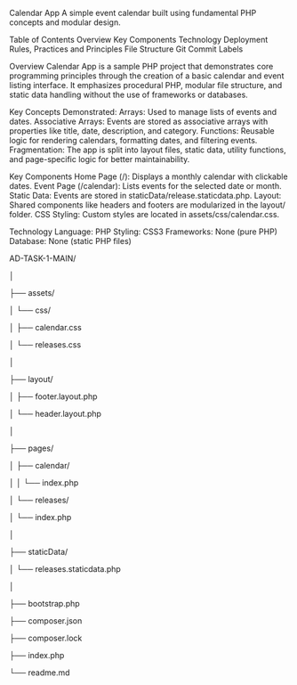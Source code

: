 Calendar App
A simple event calendar built using fundamental PHP concepts and modular design.

Table of Contents
Overview
Key Components
Technology
Deployment
Rules, Practices and Principles
File Structure
Git Commit Labels

Overview
Calendar App is a sample PHP project that demonstrates core programming principles through the creation of a basic calendar and event listing interface. It emphasizes procedural PHP, modular file structure, and static data handling without the use of frameworks or databases.

Key Concepts Demonstrated:
Arrays: Used to manage lists of events and dates.
Associative Arrays: Events are stored as associative arrays with properties like title, date, description, and category.
Functions: Reusable logic for rendering calendars, formatting dates, and filtering events.
Fragmentation: The app is split into layout files, static data, utility functions, and page-specific logic for better maintainability.

Key Components
Home Page (/): Displays a monthly calendar with clickable dates.
Event Page (/calendar): Lists events for the selected date or month.
Static Data: Events are stored in staticData/release.staticdata.php.
Layout: Shared components like headers and footers are modularized in the layout/ folder.
CSS Styling: Custom styles are located in assets/css/calendar.css.

Technology
Language: PHP
Styling: CSS3
Frameworks: None (pure PHP)
Database: None (static PHP files)

AD-TASK-1-MAIN/

│

├── assets/

│   └── css/

│       ├── calendar.css

│       └── releases.css

│

├── layout/

│   ├── footer.layout.php

│   └── header.layout.php

│

├── pages/

│   ├── calendar/

│   │   └── index.php

│   └── releases/

│       └── index.php

│

├── staticData/

│   └── releases.staticdata.php

│

├── bootstrap.php

├── composer.json

├── composer.lock

├── index.php

└── readme.md
